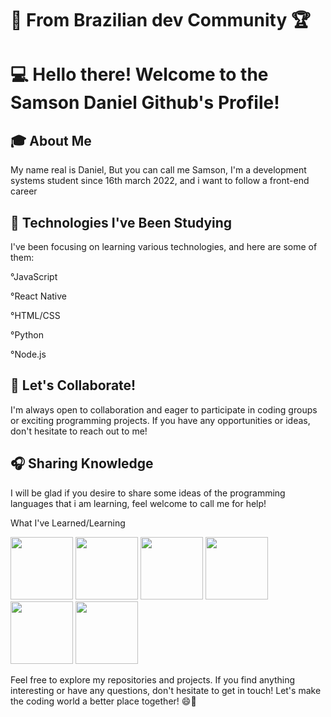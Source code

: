 # 📗 From Brazilian dev Community 🏆

# 💻 Hello there! Welcome to the Samson Daniel Github's Profile!
## 🎓 About Me
My name real is Daniel, But you can call me Samson, I'm a development systems student since 16th march 2022, and i want to follow a front-end career

## 🔨 Technologies I've Been Studying
I've been focusing on learning various technologies, and here are some of them:

°JavaScript

°React Native

°HTML/CSS

°Python

°Node.js

## 💾 Let's Collaborate!
I'm always open to collaboration and eager to participate in coding groups or exciting programming projects. If you have any opportunities or ideas, don't hesitate to reach out to me!

## 🎧 Sharing Knowledge
I will be glad if you desire to share some ideas of the programming languages that i am learning, feel welcome to call me for help!

What I've Learned/Learning
<div>
  <img src="https://cdn.jsdelivr.net/gh/devicons/devicon/icons/react/react-original-wordmark.svg" width="100" height="100" style="display: inline-block;" />
  <img src="https://cdn.jsdelivr.net/gh/devicons/devicon/icons/javascript/javascript-original.svg" width="100" height="100" style="display: inline-block;" />
  <img src="https://cdn.jsdelivr.net/gh/devicons/devicon/icons/html5/html5-original.svg" width="100" height="100" style="display: inline-block;" />
  <img src="https://cdn.jsdelivr.net/gh/devicons/devicon/icons/css3/css3-original.svg" width="100" height="100" style="display: inline-block;" />        
  <img src="https://cdn.jsdelivr.net/gh/devicons/devicon/icons/python/python-original.svg" width="100" height="100" style="display: inline-block;" />
  <img src="https://cdn.jsdelivr.net/gh/devicons/devicon/icons/nodejs/nodejs-original.svg" width="100" height="100" style="display: inline-block;" />
</div>

Feel free to explore my repositories and projects. If you find anything interesting or have any questions, don't hesitate to get in touch! Let's make the coding world a better place together! 😄🚀
